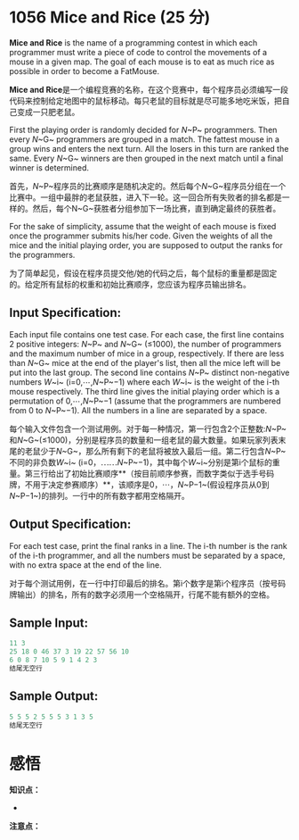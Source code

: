 # 1056 Mice and Rice (25 分)

**Mice and Rice** is the name of a programming contest in which each programmer must write a piece of code to control the movements of a mouse in a given map. The goal of each mouse is to eat as much rice as possible in order to become a FatMouse.

**Mice and Rice**是一个编程竞赛的名称，在这个竞赛中，每个程序员必须编写一段代码来控制给定地图中的鼠标移动。每只老鼠的目标就是尽可能多地吃米饭，把自己变成一只肥老鼠。

First the playing order is randomly decided for *N*~P~ programmers. Then every *N*~G~ programmers are grouped in a match. The fattest mouse in a group wins and enters the next turn. All the losers in this turn are ranked the same. Every *N*~G~ winners are then grouped in the next match until a final winner is determined.

首先，*N*~P~程序员的比赛顺序是随机决定的。然后每个*N*~G~程序员分组在一个比赛中。一组中最胖的老鼠获胜，进入下一轮。这一回合所有失败者的排名都是一样的。然后，每个N~G~获胜者分组参加下一场比赛，直到确定最终的获胜者。

For the sake of simplicity, assume that the weight of each mouse is fixed once the programmer submits his/her code. Given the weights of all the mice and the initial playing order, you are supposed to output the ranks for the programmers.

为了简单起见，假设在程序员提交他/她的代码之后，每个鼠标的重量都是固定的。给定所有鼠标的权重和初始比赛顺序，您应该为程序员输出排名。

## Input Specification:

Each input file contains one test case. For each case, the first line contains 2 positive integers: *N*~P~ and *N*~G~ (≤1000), the number of programmers and the maximum number of mice in a group, respectively. If there are less than *N*~G~ mice at the end of the player's list, then all the mice left will be put into the last group. The second line contains *N*~P~ distinct non-negative numbers *W*~i~ (i=0,⋯,*N*~P~−1) where each *W*~i~ is the weight of the i-th mouse respectively. The third line gives the initial playing order which is a permutation of 0,⋯,*N*~P~−1 (assume that the programmers are numbered from 0 to *N*~P~−1). All the numbers in a line are separated by a space.

每个输入文件包含一个测试用例。对于每一种情况，第一行包含2个正整数:*N*~P~和*N*~G~(≤1000)，分别是程序员的数量和一组老鼠的最大数量。如果玩家列表末尾的老鼠少于*N*~G~，那么所有剩下的老鼠将被放入最后一组。第二行包含*N*~P~不同的非负数*W*~i~ (i=0，⋯⋯*N*~P~−1)，其中每个*W*~i~分别是第i个鼠标的重量。第三行给出了初始比赛顺序**（按目前顺序参赛，而数字类似于选手号码牌，不用于决定参赛顺序）**，该顺序是0，⋯，*N*~P−1~(假设程序员从0到*N*~P−1~)的排列。一行中的所有数字都用空格隔开。

## Output Specification:

For each test case, print the final ranks in a line. The i-th number is the rank of the i-th programmer, and all the numbers must be separated by a space, with no extra space at the end of the line.

对于每个测试用例，在一行中打印最后的排名。第i个数字是第i个程序员（按号码牌输出）的排名，所有的数字必须用一个空格隔开，行尾不能有额外的空格。

## Sample Input:

```cpp
11 3
25 18 0 46 37 3 19 22 57 56 10
6 0 8 7 10 5 9 1 4 2 3
结尾无空行
```

## Sample Output:

```cpp
5 5 5 2 5 5 5 3 1 3 5
结尾无空行
```

# 感悟

**知识点：**

- 

**注意点：**